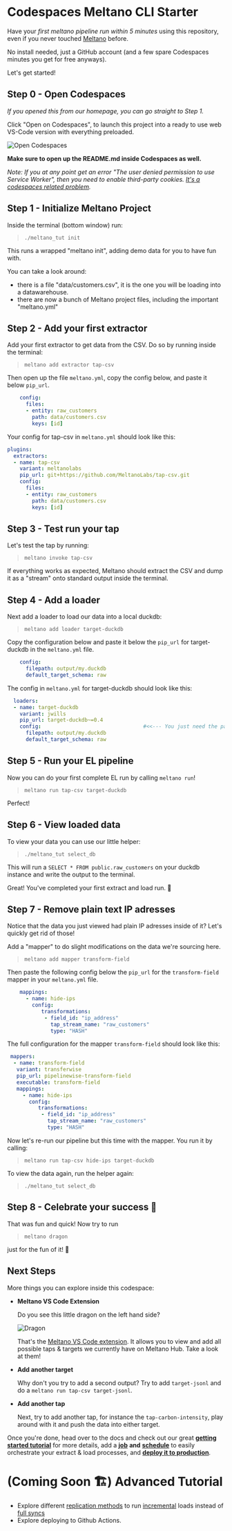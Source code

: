 # Codespaces Meltano CLI Starter
Have your *first meltano pipeline run within 5 minutes* using this repository, even if you never touched [Meltano](https://github.com/meltano) before.

No install needed, just a GitHub account (and a few spare Codespaces minutes you get for free anyways).

Let's get started!

## Step 0 - Open Codespaces

*If you opened this from our homepage, you can go straight to Step 1.*

Click "Open on Codespaces", to launch this project into a ready to use web VS-Code version with everything preloaded.

![Open Codespaces](codespaceOpen.gif)

**Make sure to open up the README.md inside Codespaces as well.**

*Note: If you at any point get an error "The user denied permission to use Service Worker", then you need to enable third-party cookies. [It's a codespaces related problem](https://github.com/orgs/community/discussions/26316).*

## Step 1 - Initialize Meltano Project

Inside the terminal (bottom window) run: 

> `./meltano_tut init` 

This runs a wrapped "meltano init", adding demo data for you to have fun with.

You can take a look around:
- there is a file "data/customers.csv", it is the one you will be loading into a datawarehouse.
- there are now a bunch of Meltano project files, including the important "meltano.yml"

## Step 2  - Add your first extractor

Add your first extractor to get data from the CSV. Do so by running inside the terminal:

> `meltano add extractor tap-csv`

Then open up the file `meltano.yml`, copy the config below, and paste it below `pip_url`.

```yaml
    config:
      files:
      - entity: raw_customers
        path: data/customers.csv
        keys: [id]
```

Your config for tap-csv in `meltano.yml` should look like this:

```yaml
plugins:
  extractors:
  - name: tap-csv
    variant: meltanolabs
    pip_url: git+https://github.com/MeltanoLabs/tap-csv.git
    config:
      files:
      - entity: raw_customers
        path: data/customers.csv
        keys: [id]
```

## Step 3 - Test run your tap

Let's test the tap by running:

> `meltano invoke tap-csv`

If everything works as expected, Meltano should extract the CSV and dump it as a "stream" onto standard output inside the terminal.

## Step 4 - Add a loader

Next add a loader to load our data into a local duckdb:

> `meltano add loader target-duckdb`

Copy the configuration below and paste it below the `pip_url` for target-duckdb in the `meltano.yml` file.

```yaml
    config:
      filepath: output/my.duckdb
      default_target_schema: raw
```

The config in `meltano.yml` for target-duckdb should look like this:

```yaml
  loaders:
  - name: target-duckdb
    variant: jwills
    pip_url: target-duckdb~=0.4
    config:                                 #<<--- You just need the part starting here!
      filepath: output/my.duckdb
      default_target_schema: raw
```

## Step 5 - Run your EL pipeline

Now you can do your first complete EL run by calling `meltano run`! 

> `meltano run tap-csv target-duckdb`

Perfect!

## Step 6 - View loaded data

To view your data you can use our little helper:

> `./meltano_tut select_db`

This will run a `SELECT * FROM public.raw_customers` on your duckdb instance and write the output to the terminal.

Great! You've completed your first extract and load run. 🥳

## Step 7 - Remove plain text IP adresses

Notice that the data you just viewed had plain IP adresses inside of it? Let's quickly get rid of those!

Add a "mapper" to do slight modifications on the data we're sourcing here.

> `meltano add mapper transform-field`

 Then paste the following config below the `pip_url` for the `transform-field` mapper in your `meltano.yml` file.

```yaml
    mappings:
      - name: hide-ips
        config:
           transformations:
            - field_id: "ip_address"
              tap_stream_name: "raw_customers"
              type: "HASH"
```

The full configuration for the mapper `transform-field` should look like this:

 ```yaml
  mappers:
   - name: transform-field
    variant: transferwise
    pip_url: pipelinewise-transform-field
    executable: transform-field
    mappings:
      - name: hide-ips
        config:
           transformations:
            - field_id: "ip_address"
              tap_stream_name: "raw_customers"
              type: "HASH"
 ```

Now let's re-run our pipeline but this time with the mapper. You run it by calling:

> `meltano run tap-csv hide-ips target-duckdb`

To view the data again, run the helper again: 

> `./meltano_tut select_db`

## Step 8 - Celebrate your success 🎉

That was fun and quick! Now try to run 

> `meltano dragon` 

just for the fun of it! 🐉

## Next Steps

More things you can explore inside this codespace: 

  * **Meltano VS Code Extension**

    Do you see this little dragon on the left hand side? 
    
    ![Dragon](/meltano-ext.png)

    That's the [Meltano VS Code extension](https://marketplace.visualstudio.com/items?itemName=z3z1ma.meltano-power-user). It allows you to view and add all possible taps & targets we currently have on Meltano Hub. Take a look at them!

  * **Add another target**

    Why don't you try to add a second output? Try to add `target-jsonl` and do a `meltano run tap-csv target-jsonl`.

  * **Add another tap**

    Next, try to add another tap, for instance the `tap-carbon-intensity`, play around with it and push the data into either target.

Once you're done, head over to the docs and check out our great [**getting started tutorial**](https://docs.meltano.com/) for more details, add a [**job**](https://docs.meltano.com/reference/command-line-interface#job) **and** [**schedule**](https://docs.meltano.com/reference/command-line-interface#schedule) to easily orchestrate your extract & load processes, and [**deploy it to production**](https://docs.meltano.com/guide/production).

# (Coming Soon 🏗️) Advanced Tutorial #

- Explore different [replication methods](https://docs.meltano.com/guide/integration#replication-methods) to run [incremental](https://docs.meltano.com/guide/integration#incremental-replication-state) loads instead of [full syncs](https://docs.meltano.com/guide/integration#full-table-replication)
- Explore deploying to Github Actions.
